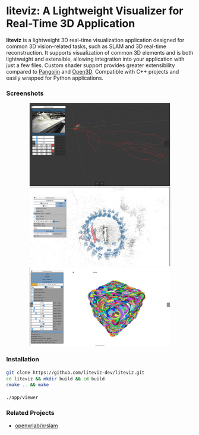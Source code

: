 # liteviz: A Lightweight Visualizer for Real-Time 3D Application
 
**liteviz** is a lightweight 3D real-time visualization application designed for common 3D vision-related tasks, such as SLAM and 3D real-time reconstruction. It supports visualization of common 3D elements and is both lightweight and extensible, allowing integration into your application with just a few files. Custom shader support provides greater extensibility compared to [Pangolin](https://github.com/stevenlovegrove/Pangolin) and [Open3D](https://github.com/isl-org/Open3D). Compatible with C++ projects and easily wrapped for Python applications.

### Screenshots

<div style="text-align: center;">
<img src="screenshot/example-vio.png" alt="SLAM-Viewer" style="max-width:75%;"/>
</div>
<div style="text-align: center;">
<img src="screenshot/example-sfm.png" alt="SfM-Viewer" style="max-width:75%;"/>
</div>
<div style="text-align: center;">
<img src="screenshot/example-surfel.png" alt="Surfel-Viewer" style="max-width:75%;"/>
</div>


### Installation

```bash
git clone https://github.com/liteviz-dev/liteviz.git
cd liteviz && mkdir build && cd build
cmake .. && make

./app/viewer
```

### Related Projects
* [openxrlab/xrslam](https://github.com/openxrlab/xrslam)